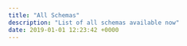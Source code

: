 ```yaml
---
title: "All Schemas"
description: "List of all schemas available now"
date: 2019-01-01 12:23:42 +0000
---
```

